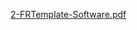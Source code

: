 
[2-FRTemplate-Software.pdf](https://github.com/user-attachments/files/20546558/2-FRTemplate-Software.pdf)
